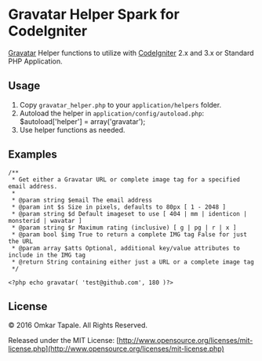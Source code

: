 
Gravatar Helper Spark for CodeIgniter
============================

[Gravatar](http://gravatar.com) Helper functions to utilize with [CodeIgniter](http://codeigniter.com) 2.x and 3.x or Standard PHP Application.


Usage
-------------------------------------

1. Copy `gravatar_helper.php` to your `application/helpers` folder.
2. Autoload the helper in `application/config/autoload.php`: $autoload['helper'] = array('gravatar');
3. Use helper functions as needed.


Examples
-------------------------------------

	/**
     * Get either a Gravatar URL or complete image tag for a specified email address.
     *
     * @param string $email The email address
     * @param int $s Size in pixels, defaults to 80px [ 1 - 2048 ]
     * @param string $d Default imageset to use [ 404 | mm | identicon | monsterid | wavatar ]
     * @param string $r Maximum rating (inclusive) [ g | pg | r | x ]
     * @param bool $img True to return a complete IMG tag False for just the URL
     * @param array $atts Optional, additional key/value attributes to include in the IMG tag
	 * @return String containing either just a URL or a complete image tag
	 */

	<?php echo gravatar( 'test@github.com', 180 )?>
	
  	
License
-------------------------------------

© 2016 Omkar Tapale. All Rights Reserved.

Released under the MIT License: [http://www.opensource.org/licenses/mit-license.php](http://www.opensource.org/licenses/mit-license.php)



